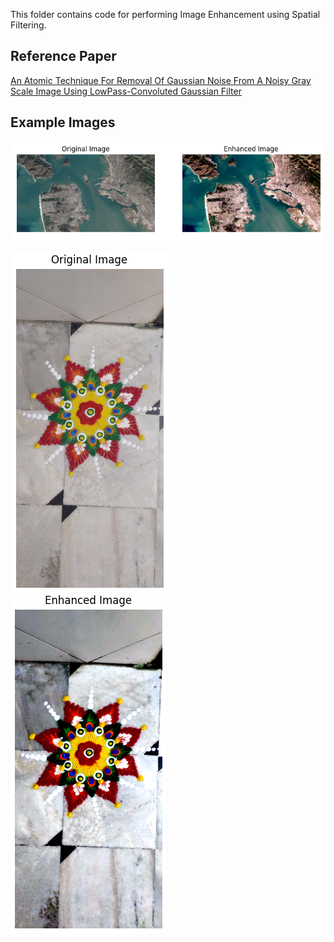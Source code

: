 This folder contains code for performing Image Enhancement using Spatial Filtering.  

## Reference Paper  
[An Atomic Technique For Removal Of Gaussian Noise From A Noisy Gray Scale Image Using LowPass-Convoluted Gaussian Filter](https://ieeexplore.ieee.org/document/8862330)

## Example Images  

![Example 1](./snip71D.PNG)

![Input image](./snip71A.PNG)  ![Output image](./snip71B.PNG)
